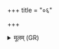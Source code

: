 +++
title = "०६"

+++
<details><summary>मूलम् (GR)</summary>

(…) ॥ +++(PS 10.8.5 is repeated)+++
</details>